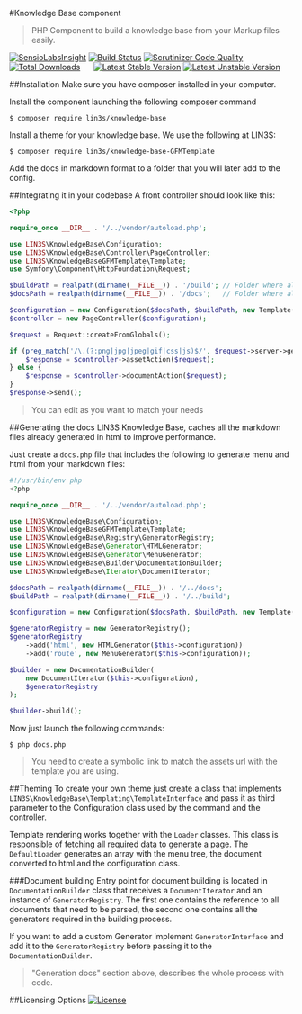 #Knowledge Base component
> PHP Component to build a knowledge base from your Markup files easily.

[![SensioLabsInsight](https://insight.sensiolabs.com/projects/a96780cf-2f22-46ae-880a-531565df78d1/mini.png)](https://insight.sensiolabs.com/projects/a96780cf-2f22-46ae-880a-531565df78d1)
[![Build Status](https://travis-ci.org/LIN3S/KnowledgeBase.svg?branch=master)](https://travis-ci.org/LIN3S/KnowledgeBase)
[![Scrutinizer Code Quality](https://scrutinizer-ci.com/g/LIN3S/KnowledgeBase/badges/quality-score.png?b=master)](https://scrutinizer-ci.com/g/LIN3S/KnowledgeBase/?branch=master)
[![Total Downloads](https://poser.pugx.org/lin3s/knowledge-base/downloads)](https://packagist.org/packages/lin3s/knowledge-base)
&nbsp;&nbsp;&nbsp;&nbsp;
[![Latest Stable Version](https://poser.pugx.org/lin3s/knowledge-base/v/stable.svg)](https://packagist.org/packages/lin3s/knowledge-base)
[![Latest Unstable Version](https://poser.pugx.org/lin3s/knowledge-base/v/unstable.svg)](https://packagist.org/packages/lin3s/knowledge-base)

##Installation
Make sure you have composer installed in your computer.

Install the component launching the following composer command
```shell
$ composer require lin3s/knowledge-base
```
    
Install a theme for your knowledge base. We use the following at LIN3S:
```shell
$ composer require lin3s/knowledge-base-GFMTemplate
```
Add the docs in markdown format to a folder that you will later add to the config. 
    
##Integrating it in your codebase
A front controller should look like this:
```php
<?php

require_once __DIR__ . '/../vendor/autoload.php';

use LIN3S\KnowledgeBase\Configuration;
use LIN3S\KnowledgeBase\Controller\PageController;
use LIN3S\KnowledgeBaseGFMTemplate\Template;
use Symfony\Component\HttpFoundation\Request;

$buildPath = realpath(dirname(__FILE__)) . '/build'; // Folder where all the cached files will be stored
$docsPath = realpath(dirname(__FILE__)) . '/docs';   // Folder where all the docs are located

$configuration = new Configuration($docsPath, $buildPath, new Template());
$controller = new PageController($configuration);

$request = Request::createFromGlobals();

if (preg_match('/\.(?:png|jpg|jpeg|gif|css|js)$/', $request->server->get('REQUEST_URI'))) {
    $response = $controller->assetAction($request);
} else {
    $response = $controller->documentAction($request);
}
$response->send();
``` 
> You can edit as you want to match your needs

##Generating the docs
LIN3S Knowledge Base, caches all the markdown files already generated in html to improve performance.

Just create a `docs.php` file that includes the following to generate menu and html from your markdown files:

```php
#!/usr/bin/env php
<?php

require_once __DIR__ . '/../vendor/autoload.php';

use LIN3S\KnowledgeBase\Configuration;
use LIN3S\KnowledgeBaseGFMTemplate\Template;
use LIN3S\KnowledgeBase\Registry\GeneratorRegistry;
use LIN3S\KnowledgeBase\Generator\HTMLGenerator;
use LIN3S\KnowledgeBase\Generator\MenuGenerator;
use LIN3S\KnowledgeBase\Builder\DocumentationBuilder;
use LIN3S\KnowledgeBase\Iterator\DocumentIterator;

$docsPath = realpath(dirname(__FILE__)) . '/../docs';
$buildPath = realpath(dirname(__FILE__)) . '/../build';

$configuration = new Configuration($docsPath, $buildPath, new Template());

$generatorRegistry = new GeneratorRegistry();
$generatorRegistry
    ->add('html', new HTMLGenerator($this->configuration))
    ->add('route', new MenuGenerator($this->configuration));

$builder = new DocumentationBuilder(
    new DocumentIterator($this->configuration),
    $generatorRegistry
);

$builder->build();
```

Now just launch the following commands:
```shell
$ php docs.php
```
> You need to create a symbolic link to match the assets url with the template you are using.

##Theming
To create your own theme just create a class that implements `LIN3S\KnowledgeBase\Templating\TemplateInterface` and
pass it as third parameter to the Configuration class used by the command and the controller.

Template rendering works together with the `Loader` classes. This class is responsible of fetching all required data
to generate a page. The `DefaultLoader` generates an array with the menu tree, the document converted to html and the
configuration class.

###Document building
Entry point for document building is located in `DocumentationBuilder` class that receives a `DocumentIterator` and an
instance of `GeneratorRegistry`. The first one contains the reference to all documents that need to be parsed, the
second one contains all the generators required in the building process.

If you want to add a custom Generator implement `GeneratorInterface` and add it to the `GeneratorRegistry` before
passing it to the `DocumentationBuilder`. 
> "Generation docs" section above, describes the whole process with code.

##Licensing Options
[![License](https://poser.pugx.org/lin3s/knowledge-base/license.svg)](https://github.com/LIN3S/KnowledgeBase/blob/master/LICENSE)
